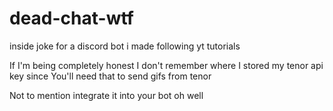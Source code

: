 # dead-chat-wtf
inside joke for a discord bot i made following yt tutorials

If I'm being completely honest I don't remember where I stored my tenor api key since 
You'll need that to send gifs from tenor

Not to mention integrate it into your bot
oh well
